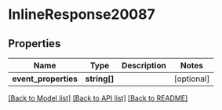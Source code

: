 # InlineResponse20087

## Properties
Name | Type | Description | Notes
------------ | ------------- | ------------- | -------------
**event_properties** | **string[]** |  | [optional] 

[[Back to Model list]](../README.md#documentation-for-models) [[Back to API list]](../README.md#documentation-for-api-endpoints) [[Back to README]](../README.md)


